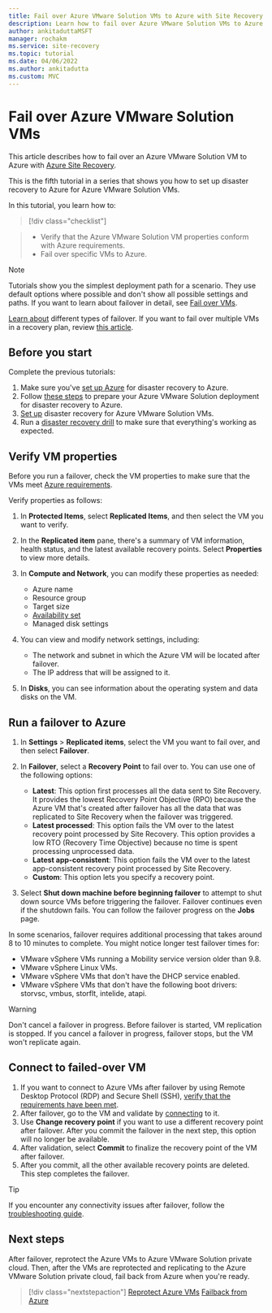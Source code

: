 ```yaml
---
title: Fail over Azure VMware Solution VMs to Azure with Site Recovery 
description: Learn how to fail over Azure VMware Solution VMs to Azure in Azure Site Recovery
author: ankitaduttaMSFT
manager: rochakm
ms.service: site-recovery
ms.topic: tutorial
ms.date: 04/06/2022
ms.author: ankitadutta
ms.custom: MVC
---
```

# Fail over  Azure VMware Solution VMs

This article describes how to fail over an Azure VMware Solution VM to Azure with [Azure Site Recovery](site-recovery-overview.md).

This is the fifth tutorial in a series that shows you how to set up disaster recovery to Azure for Azure VMware Solution VMs.

In this tutorial, you learn how to:

> [!div class="checklist"]

> * Verify that the Azure VMware Solution VM properties conform with Azure requirements.
> * Fail over specific VMs to Azure.

> [!NOTE]
> Tutorials show you the simplest deployment path for a scenario. They use default options where possible and don't show all possible settings and paths. If you want to learn about failover in detail, see [Fail over VMs](site-recovery-failover.md).

[Learn about](failover-failback-overview.md#types-of-failover) different types of failover. If you want to fail over multiple VMs in a recovery plan, review [this article](site-recovery-failover.md).

## Before you start

Complete the previous tutorials:

1. Make sure you've [set up Azure](avs-tutorial-prepare-azure.md) for disaster recovery to Azure.
2. Follow [these steps](avs-tutorial-prepare-avs.md) to prepare your Azure VMware Solution deployment for disaster recovery to Azure.
3. [Set up](avs-tutorial-replication.md) disaster recovery for Azure VMware Solution VMs.
4. Run a [disaster recovery drill](avs-tutorial-dr-drill-azure.md) to make sure that everything's working as expected.

## Verify VM properties

Before you run a failover, check the VM properties to make sure that the VMs meet [Azure requirements](vmware-physical-azure-support-matrix.md#replicated-machines).

Verify properties as follows:

1. In **Protected Items**, select **Replicated Items**, and then select the VM you want to verify.

2. In the **Replicated item** pane, there's a summary of VM information, health status, and the
   latest available recovery points. Select **Properties** to view more details.

3. In **Compute and Network**, you can modify these properties as needed:
    * Azure name
    * Resource group
    * Target size
    * [Availability set](../virtual-machines/windows/tutorial-availability-sets.md)
    * Managed disk settings

4. You can view and modify network settings, including:

    * The network and subnet in which the Azure VM will be located after failover.
    * The IP address that will be assigned to it.

5. In **Disks**, you can see information about the operating system and data disks on the VM.

## Run a failover to Azure

1. In **Settings** > **Replicated items**, select the VM you want to fail over, and then select **Failover**.
2. In **Failover**, select a **Recovery Point** to fail over to. You can use one of the following options:
   * **Latest**: This option first processes all the data sent to Site Recovery. It provides the lowest Recovery Point Objective (RPO) because the Azure VM that's created after failover has all the data that was replicated to Site Recovery when the failover was triggered.
   * **Latest processed**: This option fails the VM over to the latest recovery point processed by Site Recovery. This option provides a low RTO (Recovery Time Objective) because no time is spent processing unprocessed data.
   * **Latest app-consistent**: This option fails the VM over to the latest app-consistent recovery point processed by Site Recovery.
   * **Custom**: This option lets you specify a recovery point.

3. Select **Shut down machine before beginning failover** to attempt to shut down source VMs before triggering the failover. Failover continues even if the shutdown fails. You can follow the failover progress on the **Jobs** page.

In some scenarios, failover requires additional processing that takes around 8 to 10 minutes to complete. You might notice longer test failover times for:

* VMware vSphere VMs running a Mobility service version older than 9.8.
* VMware vSphere Linux VMs.
* VMware vSphere VMs that don't have the DHCP service enabled.
* VMware vSphere VMs that don't have the following boot drivers: storvsc, vmbus, storflt, intelide, atapi.

> [!WARNING]
> Don't cancel a failover in progress. Before failover is started, VM replication is stopped. If you cancel a failover in progress, failover stops, but the VM won't replicate again.

## Connect to failed-over VM

1. If you want to connect to Azure VMs after failover by using Remote Desktop Protocol (RDP) and Secure Shell (SSH), [verify that the requirements have been met](failover-failback-overview.md#connect-to-azure-after-failover).
2. After failover, go to the VM and validate by [connecting](../virtual-machines/windows/connect-logon.md) to it.
3. Use **Change recovery point** if you want to use a different recovery point after failover. After you commit the failover in the next step, this option will no longer be available.
4. After validation, select **Commit** to finalize the recovery point of the VM after failover.
5. After you commit, all the other available recovery points are deleted. This step completes the failover.

>[!TIP]
> If you encounter any connectivity issues after failover, follow the [troubleshooting guide](site-recovery-failover-to-azure-troubleshoot.md).

## Next steps

After failover, reprotect the Azure VMs to Azure VMware Solution private cloud. Then, after the VMs are reprotected and replicating to the Azure VMware Solution private cloud, fail back from Azure when you're ready.


> [!div class="nextstepaction"]
> [Reprotect Azure VMs](avs-tutorial-reprotect.md)
> [Failback from Azure](avs-tutorial-failback.md)
